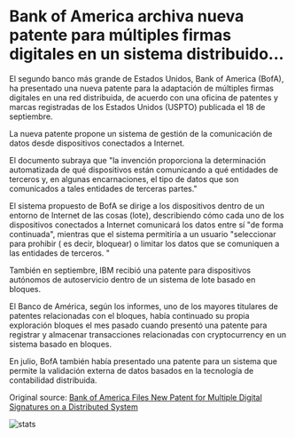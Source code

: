 # Bank of America archiva nueva patente para múltiples firmas digitales en un sistema distribuido...

El segundo banco más grande de Estados Unidos, Bank of America (BofA), ha presentado una nueva patente para la adaptación de múltiples firmas digitales en una red distribuida, de acuerdo con una oficina de patentes y marcas registradas de los Estados Unidos (USPTO) publicada el 18 de septiembre.

La nueva patente propone un sistema de gestión de la comunicación de datos desde dispositivos conectados a Internet.

El documento subraya que "la invención proporciona la determinación automatizada de qué dispositivos están comunicando a qué entidades de terceros y, en algunas encarnaciones, el tipo de datos que son comunicados a tales entidades de terceras partes."

El sistema propuesto de BofA se dirige a los dispositivos dentro de un entorno de Internet de las cosas (lote), describiendo cómo cada uno de los dispositivos conectados a Internet comunicará los datos entre sí "de forma continuada", mientras que el sistema permitiría a un usuario "seleccionar para prohibir ( es decir, bloquear) o limitar los datos que se comuniquen a las entidades de terceros. "

También en septiembre, IBM recibió una patente para dispositivos autónomos de autoservicio dentro de un sistema de lote basado en bloques.

El Banco de América, según los informes, uno de los mayores titulares de patentes relacionadas con el bloques, había continuado su propia exploración bloques el mes pasado cuando presentó una patente para registrar y almacenar transacciones relacionadas con cryptocurrency en un sistema basado en bloques.

En julio, BofA también había presentado una patente para un sistema que permite la validación externa de datos basados en la tecnología de contabilidad distribuida.

Original source: [Bank of America Files New Patent for Multiple Digital Signatures on a Distributed System](https://cointelegraph.com/news/bank-of-america-files-new-patent-for-multiple-digital-signatures-on-a-distributed-system)

![stats](https://c.statcounter.com/11760860/0/a89fa40b/1/ "stats")